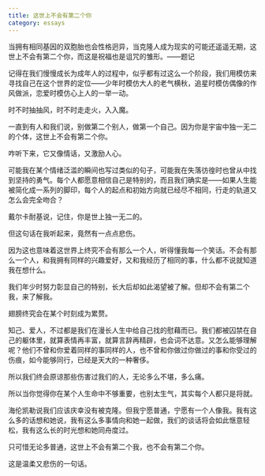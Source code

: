 ```yaml
---
title: 这世上不会有第二个你
category: essays
---
```


当拥有相同基因的双胞胎也会性格迥异，当克隆人成为现实的可能还遥遥无期，这世上不会有第二个你，而这是祝福也是诅咒的雏形。——题记

记得在我们慢慢成长为成年人的过程中，似乎都有过这么一个阶段，我们用模仿来寻找自己在这个世界的定位——少年时模仿大人的老气横秋，追星时模仿偶像的作风做派，恋爱时模仿心上人的一举一动。

时不时抽抽风，时不时走走火，入入魔。

一直到有人和我们说，别做第二个别人，做第一个自己。因为你是宇宙中独一无二的个体，这世上不会有第二个你。

咋听下来，它又像情话，又激励人心。

可能我在某个情绪泛滥的瞬间也写过类似的句子，可能我在失落彷徨时也曾从中找到坚持的勇气。每个人都愿意相信自己是特别的，而且我们确实是——如果人生能被简化成一系列的脚印，每个人的起点和初始方向就已经尽不相同，行走的轨道又怎么会完全吻合？

戴尔卡耐基说，记住，你是世上独一无二的。

但这句话在我听起来，竟然有一点点悲伤。

因为这也意味着这世界上终究不会有那么一个人，听得懂我每一个笑话。不会有那么一个人，和我拥有同样的兴趣爱好，又和我经历了相同的事，什么都不说就知道我在想什么。

我们年少时努力彰显自己的特别，长大后却如此渴望被了解。但却不会有第二个我，来了解我。

翅膀终究会在某个时刻成为累赘。

知己、爱人，不过都是我们在漫长人生中给自己找的慰藉而已。我们都被囚禁在自己的躯体里，就算表情再丰富，就算言辞再精辟，也会词不达意。又怎么能够理解呢？他们不曾和你爱着同样的事同样的人，也不曾和你做过你做过的事和你受过的伤痕，如今能够同行，已经是天大的一种奢侈。

所以我们终会原谅那些伤害过我们的人，无论多么不堪，多么痛。

所以当你觉得你在某个人生命中不够重要，也别太生气，其实每个人都只是将就。

海伦凯勒说我们应该庆幸没有被克隆。但我宁愿普通，宁愿有一个人像我。我有这么多的话想和她说，我有这么多事情向和她一起做，我们的谈话将会如此惬意轻松，我有这么长的时光想和她同舟度过。

只可惜无论多普通，这世上不会有第二个我，也不会有第二个你。

这是温柔又悲伤的一句话。